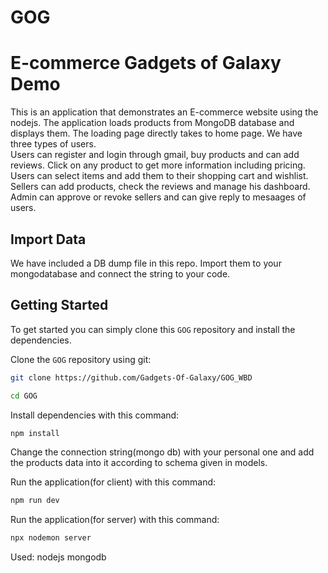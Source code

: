 # GOG
# E-commerce Gadgets of Galaxy Demo

This is an application that demonstrates an E-commerce website using the nodejs. The application loads 
products from MongoDB database and displays them. The loading page directly takes to home page.
We have three types of users.  
Users can register and login through gmail, buy products and can add reviews. Click on any product to get more information including pricing. Users can select items and 
add them to their shopping cart and wishlist.
Sellers can add products, check the reviews and manage his dashboard.
Admin can approve or revoke sellers and can give reply to mesaages of users.

## Import Data
We have included a DB dump file in this repo. Import them to your mongodatabase and connect the string to your code.

## Getting Started
To get started  you can simply clone this `GOG` repository and install the dependencies.

Clone the `GOG` repository using git:

```bash
git clone https://github.com/Gadgets-Of-Galaxy/GOG_WBD

cd GOG
```

Install dependencies with this command:
```bash
npm install
```

Change the connection string(mongo db) with your personal one and add the products data into it according to schema given in models.

Run the application(for client) with this command:
```bash
npm run dev
```
Run the application(for server) with this command:
```bash
npx nodemon server
```
Used:
nodejs
mongodb
